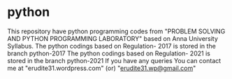 # python
This repository have python programming codes from "PROBLEM SOLVING AND PYTHON PROGRAMMING LABORATORY" based on Anna University Syllabus.
The python codings based on Regulation- 2017 is stored in the branch python-2017 
The python codings based on Regulation- 2021 is stored in the branch python-2021
If you have any queries You can contact me at "erudite31.wordpress.com" (or) "erudite31.wp@gmail.com"
